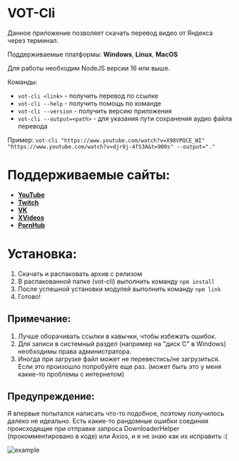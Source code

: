 # VOT-Cli

Данное приложение позволяет скачать перевод видео от Яндекса через терминал.

Поддерживаемые платформы: **Windows**, **Linux**, **MacOS**

Для работы необходим NodeJS версии 16 или выше.

Команды:
- `vot-cli <link>` - получить перевод по ссылке
- `vot-cli --help` - получить помощь по команде
- `vot-cli --version` - получить версию приложения
- `vot-cli --output=<path>` - для указания пути сохранения аудио файла перевода

Пример: `vot-cli "https://www.youtube.com/watch?v=X98VPQCE_WI" "https://www.youtube.com/watch?v=djr8j-4fS3A&t=900s" --output="."`

# Поддерживаемые сайты:
- **[YouTube](https://www.youtube.com)**
- **[Twitch](https://www.twitch.tv)**
- **[VK](https://vk.com)**
- **[XVideos](https://xvideos.com/)**
- **[PornHub](https://rt.pornhub.com/)** 

# Установка:
1. Скачать и распаковать архив с релизом
2. В распакованной папке (vot-cli) выполнить команду `npm install`
3. После успешной установки модулей выполнить команду `npm link`
4. Готово!

## Примечание:
1. Лучше оборачивать ссылки в кавычки, чтобы избежать ошибок.
2. Для записи в системный раздел (например на "диск C" в Windows) необходимы права администратора.
3. Иногда при загрузке файл может не перевестись/не загрузиться. Если это произошло попробуйте еще раз. (может быть это у меня какие-то проблемы с интернетом)

## Предупреждение:
Я впервые попытался написать что-то подобное, поэтому получилось далеко не идеально. Есть какие-то рандомные ошибки соединия происходящие при отправке запроса DownloaderHelper (прокомментировано в коде) или Axios, и я не знаю как их исправить :(

![example](https://github.com/ilyhalight/voice-over-translation/blob/master/vot-cli/example.png "btn")